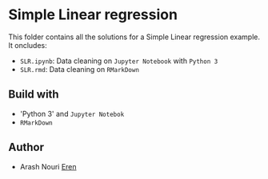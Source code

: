 # Simple Linear regression 
This folder contains all the solutions for a Simple Linear regression example. It oncludes:
* `SLR.ipynb`: Data cleaning on `Jupyter Notebook` with `Python 3`
* `SLR.rmd`: Data cleaning on `RMarkDown`

## Build with

* 'Python 3' and `Jupyter Notebok`
* `RMarkDown`

## Author

* Arash Nouri [Eren](https://github.com/arasharn)
